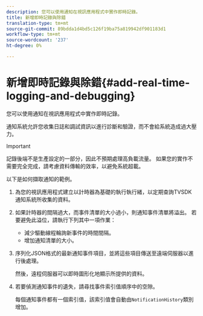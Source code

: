 ```yaml
---
description: 您可以使用通知在視訊應用程式中實作即時記錄。
title: 新增即時記錄與除錯
translation-type: tm+mt
source-git-commit: 89bdda1d4bd5c126f19ba75a819942df901183d1
workflow-type: tm+mt
source-wordcount: '237'
ht-degree: 0%

---
```



# 新增即時記錄與除錯{#add-real-time-logging-and-debugging}

您可以使用通知在視訊應用程式中實作即時記錄。

通知系統允許您收集日誌和調試資訊以進行診斷和驗證，而不會給系統造成過大壓力。

>[!IMPORTANT]
>
>記錄後端不是生產設定的一部分，因此不預期處理高負載流量。 如果您的實作不需要完全完成，請考慮資料傳輸的效率，以避免系統超載。

以下是如何擷取通知的範例。

1. 為您的視訊應用程式建立以計時器為基礎的執行執行緒，以定期查詢TVSDK通知系統所收集的資料。

1. 如果計時器的間隔過大，而事件清單的大小過小，則通知事件清單將溢出。 若要避免此溢位，請執行下列其中一項作業：

   * 減少驅動線程輪詢新事件的時間間隔。
   * 增加通知清單的大小。

1. 序列化JSON格式的最新通知事件項目，並將這些項目傳送至遠端伺服器以進行後處理。

   然後，遠程伺服器可以即時圖形化地顯示所提供的資料。
1. 若要偵測通知事件的遺失，請尋找事件索引值順序中的空隙。

   每個通知事件都有一個索引值，該索引值會自動由`NotificationHistory`類別增加。

